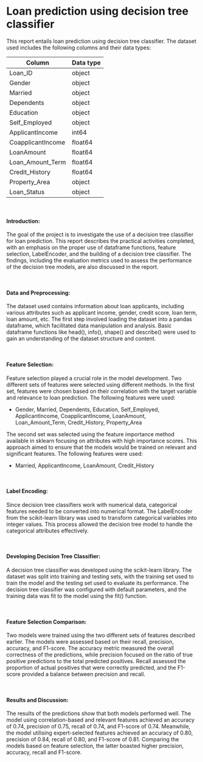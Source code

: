 # Loan prediction using decision tree classifier 

This report entails loan prediction using decision tree classifier. The dataset used includes the following columns and their data types: 

|Column | Data type|
|-------|----------|
|Loan_ID | object| 
|Gender | object|
|Married | object|
|Dependents|object| 
|Education |object|
|Self_Employed |object| 
|ApplicantIncome |int64| 
|CoapplicantIncome |float64| 
|LoanAmount |float64| 
|Loan_Amount_Term |float64|
|Credit_History |float64| 
|Property_Area |object| 
|Loan_Status |object| 

 

 
&nbsp;
#### Introduction: 

The goal of the project is to investigate the use of a decision tree classifier for loan prediction. This report describes the practical activities completed, with an emphasis on the proper use of dataframe functions, feature selection, LabelEncoder, and the building of a decision tree classifier. The findings, including the evaluation metrics used to assess the performance of the decision tree models, are also discussed in the report. 

  
&nbsp;
#### Data and Preprocessing: 

The dataset used contains information about loan applicants, including various attributes such as applicant income, gender, credit score, loan term, loan amount, etc. The first step involved loading the dataset into a pandas dataframe, which facilitated data manipulation and analysis. Basic dataframe functions like head(), info(), shape() and describe() were used to gain an understanding of the dataset structure and content. 

 
&nbsp;
#### Feature Selection: 

Feature selection played a crucial role in the model development. Two different sets of features were selected using different methods. In the first set, features were chosen based on their correlation with the target variable and relevance to loan prediction. The following features were used: 

- Gender, Married, Dependents, Education, Self_Employed, ApplicantIncome, CoapplicantIncome, LoanAmount, Loan_Amount_Term, Credit_History, Property_Area 

 

The second set was selected using the feature importance method available in sklearn focusing on attributes with high importance scores. This approach aimed to ensure that the models would be trained on relevant and significant features. The following features were used: 

- Married, ApplicantIncome, LoanAmount, Credit_History


&nbsp;
#### Label Encoding: 

Since decision tree classifiers work with numerical data, categorical features needed to be converted into numerical format. The LabelEncoder from the scikit-learn library was used to transform categorical variables into integer values. This process allowed the decision tree model to handle the categorical attributes effectively. 

  
&nbsp;
#### Developing Decision Tree Classifier: 

A decision tree classifier was developed using the scikit-learn library. The dataset was split into training and testing sets, with the training set used to train the model and the testing set used to evaluate its performance. The decision tree classifier was configured with default parameters, and the training data was fit to the model using the fit() function. 

  
&nbsp;
#### Feature Selection Comparison: 

Two models were trained using the two different sets of features described earlier. The models were assessed based on their recall, precision, accuracy, and F1-score. The accuracy metric measured the overall correctness of the predictions, while precision focused on the ratio of true positive predictions to the total predicted positives. Recall assessed the proportion of actual positives that were correctly predicted, and the F1-score provided a balance between precision and recall. 

  
&nbsp;
#### Results and Discussion: 

The results of the predictions show that both models performed well. The model using correlation-based and relevant features achieved an accuracy of 0.74, precision of 0.75, recall of 0.74, and F1-score of 0.74. Meanwhile, the model utilising expert-selected features achieved an accuracy of 0.80, precision of 0.84, recall of 0.80, and F1-score of 0.81. Comparing the models based on feature selection, the latter boasted higher precision, accuracy, recall and F1-score. 
